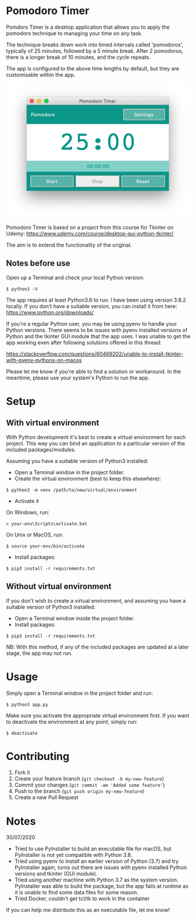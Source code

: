 # Pomodoro Timer

Pomdoro Timer is a desktop application that allows you to apply the pomodoro technique to managing your time on any task. 

The technique breaks down work into timed intervals called 'pomodoros', typically of 25 minutes, followed by a 5 minute break. After 2 pomodoros, there is a longer break of 10 minutes, and the cycle repeats.

The app is configured to the above time lengths by default, but they are customisable within the app.

![timer-ui](https://github.com/mc-anon/tk-pomodoro-timer/blob/master/assets/screenshot.png) 


Pomodoro Timer is based on a project from this course for Tkinter on Udemy: https://www.udemy.com/course/desktop-gui-python-tkinter/

The aim is to extend the functionality of the original.


## Notes before use

Open up a Terminal and check your local Python version:
```shell script
$ python3 -V
``` 
The app requires at least Python3.6 to run. I have been using version 3.8.2 locally.
If you don't have a suitable version, you can install it from here: https://www.python.org/downloads/

If you're a regular Python user, you may be using pyenv to handle your Python versions. 
There seems to be issues with pyenv installed versions of Python and the tkinter GUI module that the app uses.
I was unable to get the app working even after following solutions offered in this thread:

https://stackoverflow.com/questions/60469202/unable-to-install-tkinter-with-pyenv-pythons-on-macos

Please let me know if you're able to find a solution or workaround.
In the meantime, please use your system's Python to run the app.

# Setup
## With virtual environment
With Python development it's best to create a virtual environment for each project. 
This way you can bind an application to a particular version of the included packages/modules.

Assuming you have a suitable version of Python3 installed: 
- Open a Terminal window in the project folder.
- Create the virtual environment (best to keep this elsewhere):
```shell script
$ python3 -m venv /path/to/new/virtual/environment
``` 
- Activate it
        
On Windows, run:
```shell script
> your-env\Scripts\activate.bat
```

On Unix or MacOS, run:
```shell script
$ source your-env/bin/activate
```

- Install packages:
```shell script
$ pip3 install -r requirements.txt
```

## Without virtual environment
If you don't wish to create a virtual environment, and assuming you have a suitable version of Python3 installed:

- Open a Terminal window inside the project folder.
- Install packages:
```shell script
$ pip3 install -r requirements.txt
```

NB: With this method, if any of the included packages are updated at a later stage, the app may not run.


# Usage
Simply open a Terminal window in the project folder and run:

```shell script
$ python3 app.py
``` 

Make sure you activate the appropriate virtual environment first.
If you want to deactivate the environment at any point, simply run:
```shell script
$ deactivate
```

# Contributing
1. Fork it
2. Create your feature branch (`git checkout -b my-new-feature`)
3. Commit your changes (`git commit -am 'Added some feature'`)
4. Push to the branch (`git push origin my-new-feature`)
5. Create a new Pull Request

# Notes
30/07/2020
- Tried to use PyInstaller to build an executable file for macOS, but PyInstaller is not yet compatible with Python 3.8.
- Tried using pyenv to install an earlier version of Python (3.7) and try PyInstaller again, turns out there are issues with pyenv installed Python versions and tkinter (GUI module).
- Tried using another machine with Python 3.7 as the system version. PyInstaller was able to build the package, but the app fails at runtime as it is unable to find some data files for some reason. 
- Tried Docker, couldn't get tcl/tk to work in the container

If you can help me distribute this as an executable file, let me know!

